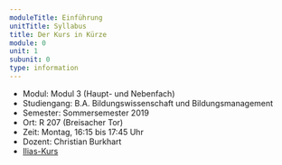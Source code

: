 ```yaml
---
moduleTitle: Einführung
unitTitle: Syllabus
title: Der Kurs in Kürze
module: 0
unit: 1
subunit: 0
type: information
---
```



* Modul: Modul 3 (Haupt- und Nebenfach)
* Studiengang: B.A. Bildungswissenschaft und Bildungsmanagement
* Semester: Sommersemester 2019
* Ort: R 207 (Breisacher Tor)
* Zeit: Montag, 16:15 bis 17:45 Uhr
* Dozent: Christian Burkhart
* [Ilias-Kurs]()